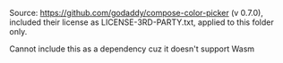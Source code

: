 Source: https://github.com/godaddy/compose-color-picker (v 0.7.0), 
included their license as LICENSE-3RD-PARTY.txt, applied to this folder only.

Cannot include this as a dependency cuz it doesn't support Wasm

